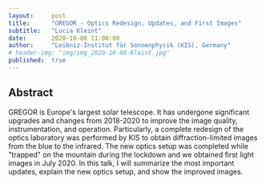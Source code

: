 ```yaml
---
layout:     post
title:      "GREGOR - Optics Redesign, Updates, and First Images"
subtitle:   "Lucia Kleint"
date:       2020-10-08 11:00:00
author:     "Leibniz-Institut für Sonnenphysik (KIS), Germany"
# header-img: "img/img_2020-10-08-Kleint.jpg"
published:  true
---
```


## Abstract
GREGOR is Europe's largest solar telescope. It has undergone significant upgrades and changes from 2018-2020 to improve the image quality, instrumentation, and operation. Particularly, a complete redesign of the optics laboratory was performed by KIS to obtain diffraction-limited images from the blue to the infrared. The new optics setup was completed while "trapped" on the mountain during the lockdown and we obtained first light images in July 2020. In this talk, I will summarize the most important updates, explain the new optics setup, and show the improved images.
